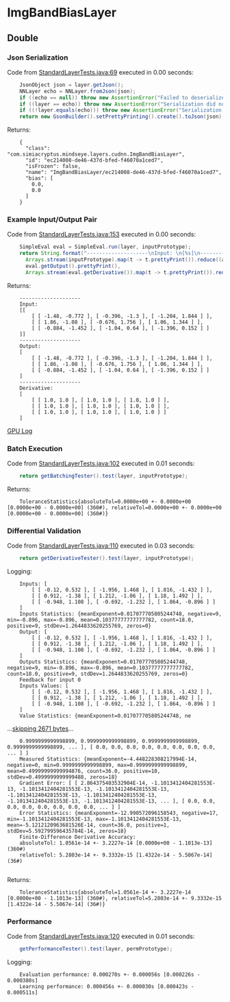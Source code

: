 # ImgBandBiasLayer
## Double
### Json Serialization
Code from [StandardLayerTests.java:69](../../../../../../../../src/main/java/com/simiacryptus/mindseye/test/StandardLayerTests.java#L69) executed in 0.00 seconds: 
```java
    JsonObject json = layer.getJson();
    NNLayer echo = NNLayer.fromJson(json);
    if ((echo == null)) throw new AssertionError("Failed to deserialize");
    if ((layer == echo)) throw new AssertionError("Serialization did not copy");
    if ((!layer.equals(echo))) throw new AssertionError("Serialization not equal");
    return new GsonBuilder().setPrettyPrinting().create().toJson(json);
```

Returns: 

```
    {
      "class": "com.simiacryptus.mindseye.layers.cudnn.ImgBandBiasLayer",
      "id": "ec214008-de46-437d-bfed-f46070a1ced7",
      "isFrozen": false,
      "name": "ImgBandBiasLayer/ec214008-de46-437d-bfed-f46070a1ced7",
      "bias": [
        0.0,
        0.0
      ]
    }
```



### Example Input/Output Pair
Code from [StandardLayerTests.java:153](../../../../../../../../src/main/java/com/simiacryptus/mindseye/test/StandardLayerTests.java#L153) executed in 0.00 seconds: 
```java
    SimpleEval eval = SimpleEval.run(layer, inputPrototype);
    return String.format("--------------------\nInput: \n[%s]\n--------------------\nOutput: \n%s\n--------------------\nDerivative: \n%s",
      Arrays.stream(inputPrototype).map(t -> t.prettyPrint()).reduce((a, b) -> a + ",\n" + b).get(),
      eval.getOutput().prettyPrint(),
      Arrays.stream(eval.getDerivative()).map(t -> t.prettyPrint()).reduce((a, b) -> a + ",\n" + b).get());
```

Returns: 

```
    --------------------
    Input: 
    [[
    	[ [ -1.48, -0.772 ], [ -0.396, -1.3 ], [ -1.204, 1.844 ] ],
    	[ [ 1.86, -1.08 ], [ -0.676, 1.756 ], [ 1.06, 1.344 ] ],
    	[ [ -0.884, -1.452 ], [ -1.04, 0.64 ], [ -1.396, 0.152 ] ]
    ]]
    --------------------
    Output: 
    [
    	[ [ -1.48, -0.772 ], [ -0.396, -1.3 ], [ -1.204, 1.844 ] ],
    	[ [ 1.86, -1.08 ], [ -0.676, 1.756 ], [ 1.06, 1.344 ] ],
    	[ [ -0.884, -1.452 ], [ -1.04, 0.64 ], [ -1.396, 0.152 ] ]
    ]
    --------------------
    Derivative: 
    [
    	[ [ 1.0, 1.0 ], [ 1.0, 1.0 ], [ 1.0, 1.0 ] ],
    	[ [ 1.0, 1.0 ], [ 1.0, 1.0 ], [ 1.0, 1.0 ] ],
    	[ [ 1.0, 1.0 ], [ 1.0, 1.0 ], [ 1.0, 1.0 ] ]
    ]
```



[GPU Log](etc/cuda.log)

### Batch Execution
Code from [StandardLayerTests.java:102](../../../../../../../../src/main/java/com/simiacryptus/mindseye/test/StandardLayerTests.java#L102) executed in 0.01 seconds: 
```java
    return getBatchingTester().test(layer, inputPrototype);
```

Returns: 

```
    ToleranceStatistics{absoluteTol=0.0000e+00 +- 0.0000e+00 [0.0000e+00 - 0.0000e+00] (360#), relativeTol=0.0000e+00 +- 0.0000e+00 [0.0000e+00 - 0.0000e+00] (360#)}
```



### Differential Validation
Code from [StandardLayerTests.java:110](../../../../../../../../src/main/java/com/simiacryptus/mindseye/test/StandardLayerTests.java#L110) executed in 0.03 seconds: 
```java
    return getDerivativeTester().test(layer, inputPrototype);
```
Logging: 
```
    Inputs: [
    	[ [ -0.12, 0.532 ], [ -1.956, 1.468 ], [ 1.816, -1.432 ] ],
    	[ [ 0.912, -1.38 ], [ 1.212, -1.06 ], [ 1.18, 1.492 ] ],
    	[ [ -0.948, 1.108 ], [ -0.692, -1.232 ], [ 1.864, -0.896 ] ]
    ]
    Inputs Statistics: {meanExponent=0.017077705805244748, negative=9, min=-0.896, max=-0.896, mean=0.10377777777777782, count=18.0, positive=9, stdDev=1.2644833620255769, zeros=0}
    Output: [
    	[ [ -0.12, 0.532 ], [ -1.956, 1.468 ], [ 1.816, -1.432 ] ],
    	[ [ 0.912, -1.38 ], [ 1.212, -1.06 ], [ 1.18, 1.492 ] ],
    	[ [ -0.948, 1.108 ], [ -0.692, -1.232 ], [ 1.864, -0.896 ] ]
    ]
    Outputs Statistics: {meanExponent=0.017077705805244748, negative=9, min=-0.896, max=-0.896, mean=0.10377777777777782, count=18.0, positive=9, stdDev=1.2644833620255769, zeros=0}
    Feedback for input 0
    Inputs Values: [
    	[ [ -0.12, 0.532 ], [ -1.956, 1.468 ], [ 1.816, -1.432 ] ],
    	[ [ 0.912, -1.38 ], [ 1.212, -1.06 ], [ 1.18, 1.492 ] ],
    	[ [ -0.948, 1.108 ], [ -0.692, -1.232 ], [ 1.864, -0.896 ] ]
    ]
    Value Statistics: {meanExponent=0.017077705805244748, ne
```
...[skipping 2671 bytes](etc/31.txt)...
```
    0.9999999999998899, 0.9999999999998899, 0.9999999999998899, 0.9999999999998899, ... ], [ 0.0, 0.0, 0.0, 0.0, 0.0, 0.0, 0.0, 0.0, ... ] ]
    Measured Statistics: {meanExponent=-4.448228308217994E-14, negative=0, min=0.9999999999998899, max=0.9999999999998899, mean=0.49999999999994876, count=36.0, positive=18, stdDev=0.4999999999999488, zeros=18}
    Gradient Error: [ [ 2.864375403532904E-14, -1.1013412404281553E-13, -1.1013412404281553E-13, -1.1013412404281553E-13, -1.1013412404281553E-13, -1.1013412404281553E-13, -1.1013412404281553E-13, -1.1013412404281553E-13, ... ], [ 0.0, 0.0, 0.0, 0.0, 0.0, 0.0, 0.0, 0.0, ... ] ]
    Error Statistics: {meanExponent=-12.990572096158543, negative=17, min=-1.1013412404281553E-13, max=-1.1013412404281553E-13, mean=-5.1212120963681526E-14, count=36.0, positive=1, stdDev=5.592799596435784E-14, zeros=18}
    Finite-Difference Derivative Accuracy:
    absoluteTol: 1.0561e-14 +- 3.2227e-14 [0.0000e+00 - 1.1013e-13] (360#)
    relativeTol: 5.2803e-14 +- 9.3332e-15 [1.4322e-14 - 5.5067e-14] (36#)
    
```

Returns: 

```
    ToleranceStatistics{absoluteTol=1.0561e-14 +- 3.2227e-14 [0.0000e+00 - 1.1013e-13] (360#), relativeTol=5.2803e-14 +- 9.3332e-15 [1.4322e-14 - 5.5067e-14] (36#)}
```



### Performance
Code from [StandardLayerTests.java:120](../../../../../../../../src/main/java/com/simiacryptus/mindseye/test/StandardLayerTests.java#L120) executed in 0.01 seconds: 
```java
    getPerformanceTester().test(layer, permPrototype);
```
Logging: 
```
    Evaluation performance: 0.000270s +- 0.000056s [0.000226s - 0.000380s]
    Learning performance: 0.000456s +- 0.000030s [0.000423s - 0.000511s]
    
```

